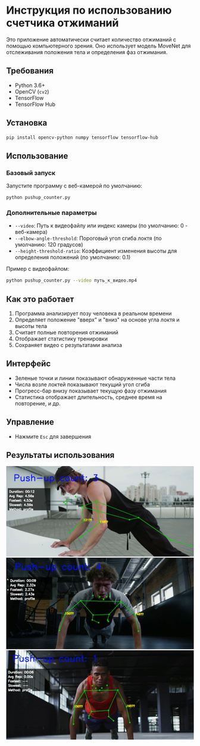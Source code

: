 # Инструкция по использованию счетчика отжиманий

Это приложение автоматически считает количество отжиманий с помощью компьютерного зрения. Оно использует модель MoveNet для отслеживания положения тела и определения фаз отжимания.

## Требования

- Python 3.6+
- OpenCV (`cv2`)
- TensorFlow
- TensorFlow Hub

## Установка

```bash
pip install opencv-python numpy tensorflow tensorflow-hub
```

## Использование

### Базовый запуск

Запустите программу с веб-камерой по умолчанию:

```bash
python pushup_counter.py
```

### Дополнительные параметры

- `--video`: Путь к видеофайлу или индекс камеры (по умолчанию: 0 - веб-камера)
- `--elbow-angle-threshold`: Пороговый угол сгиба локтя (по умолчанию: 120 градусов)
- `--height-threshold-ratio`: Коэффициент изменения высоты для определения положений (по умолчанию: 0.1)

Пример с видеофайлом:

```bash
python pushup_counter.py --video путь_к_видео.mp4
```

## Как это работает

1. Программа анализирует позу человека в реальном времени
2. Определяет положение "вверх" и "вниз" на основе угла локтя и высоты тела
3. Считает полные повторения отжиманий
4. Отображает статистику тренировки
5. Сохраняет видео с результатами анализа

## Интерфейс

- Зеленые точки и линии показывают обнаруженные части тела
- Числа возле локтей показывают текущий угол сгиба
- Прогресс-бар внизу показывает текущую фазу отжимания
- Статистика отображает длительность, среднее время на повторение, и др.

## Управление

- Нажмите `Esc` для завершения

## Результаты использования

![](pictures/1.png)
![](pictures/2.png)
![](pictures/3.png)
